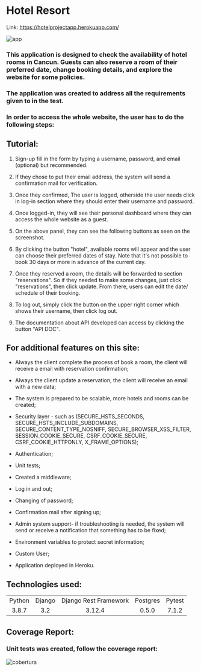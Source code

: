 <h1>Hotel Resort</h1>

Link: https://hotelprojectapp.herokuapp.com/

![app](https://user-images.githubusercontent.com/67196397/177887943-958ea30d-261e-4bd8-868b-cd7d341eb251.png)

### This application is designed to check the availability of hotel rooms in Cancun. Guests can also reserve a room of their preferred date, change booking details, and explore the website for some policies.

### The application was created to address all the requirements given to in the test.

### In order to access the whole website, the user has to do the following steps:

## Tutorial:

1. Sign-up fill in the form by typing a username, password, and email (optional) but recommended.

2. If they chose to put their email address, the system will send a confirmation mail for verification.

3. Once they confirmed, The user is logged, otherside the user needs click in log-in section where they should enter their username and password.

4. Once logged-in, they will see their personal dashboard where they can access the whole website as a guest.

5. On the above panel, they can see the following buttons as seen on the screenshot.

6. By clicking the button "hotel", available rooms will appear and the user can choose their preferred dates of stay. Note that it's not possible to book 30 days or more in advance of the current day.

7. Once they reserved a room, the details will be forwarded to section "reservations". So if they needed to make some changes, just click "reservations", then click update. From there, users can edit the date/ schedule of their booking.

8. To log out, simply click the button on the upper right corner which shows their username, then click log out.

9. The documentation about API developed can access by clicking the button "API DOC".


## For additional features on this site:

+ Always the client complete the process of book a room, the client will receive a email with reservation confirmation;

+ Always the client update a reservation, the client will receive an email with a new data;

+ The system is prepared to be scalable, more hotels and rooms can be created;

+ Security layer - such as (SECURE_HSTS_SECONDS, SECURE_HSTS_INCLUDE_SUBDOMAINS, SECURE_CONTENT_TYPE_NOSNIFF, SECURE_BROWSER_XSS_FILTER, SESSION_COOKIE_SECURE, CSRF_COOKIE_SECURE, CSRF_COOKIE_HTTPONLY, X_FRAME_OPTIONS);

+ Authentication;

+ Unit tests;

+ Created a middleware;

+ Log in and out;

+ Changing of password;

+ Confirmation mail after signing up;

+ Admin system support- if troubleshooting is needed, the system will send or receive a notification that something has to be fixed;

+ Environment variables to protect secret information;

+ Custom User;

+ Application deployed in Heroku.

## Technologies used:
<table>
    <tr align="center">
        <td>Python</td>
        <td>Django</td>
        <td>Django Rest Framework</td>
        <td>Postgres</td>
        <td>Pytest</td>
    </tr>
    <tr align="center">
        <td>3.8.7</td>
        <td>3.2</td>
        <td>3.12.4</td>
        <td>0.5.0</td>
        <td>7.1.2</td>
    </tr>
</table>

## Coverage Report:
### Unit tests was created, follow the coverage report:

![cobertura](https://user-images.githubusercontent.com/67196397/177887562-e4fd40ed-fba4-4ee6-a8bd-f85ba0f3197a.png)

